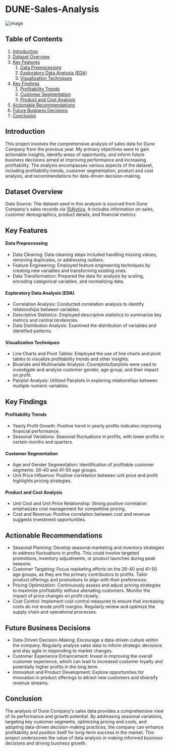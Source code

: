 # DUNE-Sales-Analysis

![image](https://github.com/ChidimmaIdika/DUNE-Sales-Analysis/assets/137975543/8a76a486-071c-461e-8504-fb4f6a0a4cfa)


## Table of Contents
1.	[Introduction](#introduction)
2.	[Dataset Overview](#dataset-overview)
3.	[Key Features](#key-features)
    1. [Data Preprocessing](#data-preprocessing)
    2. [Exploratory Data Analysis (EDA)](#exploratory-data-analysis-eda)
    3. [Visualization Techniques](#visualization-techniques)
4.	[Key Findings](#key-findings)
    1. [Profitability Trends](#profitability-trends)
    2. [Customer Segmentation](#customer-segmentation)
    3. [Product and Cost Analysis](#product-and-cost-analysis)
5.	[Actionable Recommendations](#actionable-recommendations)
6.	[Future Business Decisions](#future-business-decisions)
7.	[Conclusion](#conclusion)


## Introduction
This project involves the comprehensive analysis of sales data for Dune Company from the previous year. My primary objectives were to gain actionable insights, identify areas of opportunity, and inform future business decisions aimed at improving performance and increasing profitability. The analysis encompasses various aspects of the dataset, including profitability trends, customer segmentation, product and cost analysis, and recommendations for data-driven decision-making.

## Dataset Overview
Data Source: The dataset used in this analysis is sourced from Dune Company's sales records via [10Alytics](). It includes information on sales, customer demographics, product details, and financial metrics.

## Key Features
#### Data Preprocessing
- Data Cleaning: Data cleaning steps included handling missing values, removing duplicates, or addressing outliers.
- Feature Engineering: Employed feature engineering techniques by creating new variables and transforming existing ones.
- Data Transformation: Prepared the data for analysis by scaling, encoding categorical variables, and normalizing data.
#### Exploratory Data Analysis (EDA)
- Correlation Analysis: Conducted correlation analysis to identify relationships between variables.
- Descriptive Statistics: Employed descriptive statistics to summarize key metrics and central tendencies.
- Data Distribution Analysis: Examined the distribution of variables and identified patterns.
#### Visualization Techniques
- Line Charts and Pivot Tables: Employed the use of line charts and pivot tables to visualize profitability trends and other insights.
- Bivariate and Multivariate Analysis: Countplots/barplots were used to investigate and analyze customer gender, age group, and their impact on profit.
- Pairplot Analysis: Utilized Pairplots in exploring relationships between multiple numeric variables.

## Key Findings
#### Profitability Trends
- Yearly Profit Growth: 
Positive trend in yearly profits indicates improving financial performance.
- Seasonal Variations: 
Seasonal fluctuations in profits, with lower profits in certain months and quarters.
#### Customer Segmentation
- Age and Gender Segmentation: 
Identification of profitable customer segments: 26-40 and 41-50 age groups.
- Unit Price Influence: 
Positive correlation between unit price and profit highlights pricing strategies.
#### Product and Cost Analysis
- Unit Cost and Unit Price Relationship: 
Strong positive correlation emphasizes cost management for competitive pricing.
- Cost and Revenue: 
Positive correlation between cost and revenue suggests investment opportunities.

## Actionable Recommendations
- Seasonal Planning: Develop seasonal marketing and inventory strategies to address fluctuations in profits. This could involve targeted promotions, inventory adjustments, or product launches during peak seasons.
- Customer Targeting: Focus marketing efforts on the 26-40 and 41-50 age groups, as they are the primary contributors to profits. Tailor product offerings and promotions to align with their preferences.
- Pricing Optimization: Continuously assess and adjust pricing strategies to maximize profitability without alienating customers. Monitor the impact of price changes on profit closely.
- Cost Control: Implement cost control measures to ensure that increasing costs do not erode profit margins. Regularly review and optimize the supply chain and operational processes.

## Future Business Decisions
- Data-Driven Decision-Making: Encourage a data-driven culture within the company. Regularly analyze sales data to inform strategic decisions and stay agile in responding to market changes.
- Customer Experience Enhancement: Invest in improving the overall customer experience, which can lead to increased customer loyalty and potentially higher profits in the long term.
- Innovation and Product Development: Explore opportunities for innovation in product offerings to attract new customers and diversify revenue streams.

## Conclusion
The analysis of Dune Company's sales data provides a comprehensive view of its performance and growth potential. By addressing seasonal variations, targeting key customer segments, optimizing pricing and costs, and adopting data-driven decision-making practices, the company can enhance profitability and position itself for long-term success in the market. This project underscores the value of data analysis in making informed business decisions and driving business growth.
